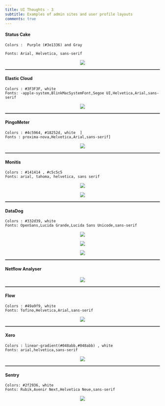 ```yaml
---
title: UI Thoughts - 3
subtitle: Examples of admin sites and user profile layouts
comments: true
---
```



#### Status Cake 

``` 
Colors :  Purple (#3e1336) and Gray

Fonts: Arial, Helvetica, sans-serif 
```

<p align="center">
<img src="../../img/scribble/32.png"></p>

<hr style="height:2px;border:none;color:#333;background-color:#333;" />

#### Elastic Cloud  
```
Colors : #3F3F3F, white 
Fonts: -apple-system,BlinkMacSystemFont,Segoe UI,Helvetica,Arial,sans-serif
```

<p align="center">
<img src="../../img/scribble/34.png"></p> 

<hr style="height:2px;border:none;color:#333;background-color:#333;" />

#### PingoMeter  
```
Colors : #4c5964, #18252d, white  ] 
Fonts : proxima-nova,Helvetica,Arial,sans-serif]
```
<p align="center">
<img src="../../img/scribble/35.png"></p> 

<hr style="height:2px;border:none;color:#333;background-color:#333;" />

#### Monitis  
```
Colors : #141414 , #c5c5c5
Fonts: arial, tahoma, helvetica, sans serif
```

<p align="center">
<img src="../../img/scribble/37.png"></p> 
<p align="center">
<img src="../../img/scribble/50.png"></p>

<hr style="height:2px;border:none;color:#333;background-color:#333;" />

#### DataDog  
```
Colors : #332d39, white 
Fonts: OpenSans,Lucida Grande,Lucida Sans Unicode,sans-serif
```
<p align="center">
<img src="../../img/scribble/39.png"></p> 

<p align="center">
<img src="../../img/scribble/40.png"></p> 
<p align="center">
<img src="../../img/scribble/42.png"></p> 

<hr style="height:2px;border:none;color:#333;background-color:#333;" />

#### Netflow Analyser 

<p align="center">
<img src="../../img/scribble/43.png"></p> 

<hr style="height:2px;border:none;color:#333;background-color:#333;" />

#### Flow 
```
Colors : #49a9f9, white
Fonts: Tofino,Helvetica,Arial,sans-serif
```

<p align="center">
<img src="../../img/scribble/46.png"></p> 

<hr style="height:2px;border:none;color:#333;background-color:#333;" />

#### Xero 
```
Colors : linear-gradient(#048abb,#048abb) , white
Fonts: arial,helvetica,sans-serif
```


<p align="center">
<img src="../../img/scribble/48.png"></p>

<hr style="height:2px;border:none;color:#333;background-color:#333;" />

#### Sentry 
```
Colors: #2f2936, white
Fonts: Rubik,Avenir Next,Helvetica Neue,sans-serif
```
<p align="center">
<img src="../../img/scribble/52.png"></p> 